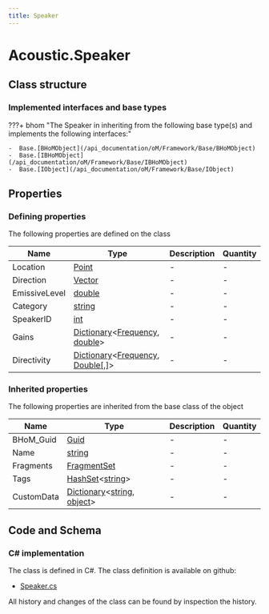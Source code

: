 ```yaml
---
title: Speaker
---
```


# Acoustic.Speaker



## Class structure

### Implemented interfaces and base types

???+ bhom "The Speaker in inheriting from the following base type(s) and implements the following interfaces:"

    -  Base.[BHoMObject](/api_documentation/oM/Framework/Base/BHoMObject)
    -  Base.[IBHoMObject](/api_documentation/oM/Framework/Base/IBHoMObject)
    -  Base.[IObject](/api_documentation/oM/Framework/Base/IObject)


## Properties



### Defining properties

The following properties are defined on the class

| Name             | Type             | Description      | Quantity         |
|------------------|------------------|------------------|------------------|
| Location | [Point](/api_documentation/oM/Dimensional/Geometry/Point) | - | - |
| Direction | [Vector](/api_documentation/oM/Dimensional/Geometry/Vector) | - | - |
| EmissiveLevel | [double](https://learn.microsoft.com/en-us/dotnet/api/System.Double?view=netstandard-2.0) | - | - |
| Category | [string](https://learn.microsoft.com/en-us/dotnet/api/System.String?view=netstandard-2.0) | - | - |
| SpeakerID | [int](https://learn.microsoft.com/en-us/dotnet/api/System.Int32?view=netstandard-2.0) | - | - |
| Gains | [Dictionary](https://learn.microsoft.com/en-us/dotnet/api/System.Collections.Generic.Dictionary-2?view=netstandard-2.0)&lt;[Frequency](/api_documentation/oM/Analytical/Acoustic/Frequency), [double](https://learn.microsoft.com/en-us/dotnet/api/System.Double?view=netstandard-2.0)&gt; | - | - |
| Directivity | [Dictionary](https://learn.microsoft.com/en-us/dotnet/api/System.Collections.Generic.Dictionary-2?view=netstandard-2.0)&lt;[Frequency](/api_documentation/oM/Analytical/Acoustic/Frequency), [Double[,]](https://learn.microsoft.com/en-us/dotnet/api/System.Double[,]?view=netstandard-2.0)&gt; | - | - |


### Inherited properties
The following properties are inherited from the base class of the object

| Name             | Type             | Description      | Quantity         |
|------------------|------------------|------------------|------------------|
| BHoM_Guid | [Guid](https://learn.microsoft.com/en-us/dotnet/api/System.Guid?view=netstandard-2.0) | - | - |
| Name | [string](https://learn.microsoft.com/en-us/dotnet/api/System.String?view=netstandard-2.0) | - | - |
| Fragments | [FragmentSet](/api_documentation/oM/Framework/Base/FragmentSet) | - | - |
| Tags | [HashSet](https://learn.microsoft.com/en-us/dotnet/api/System.Collections.Generic.HashSet-1?view=netstandard-2.0)&lt;[string](https://learn.microsoft.com/en-us/dotnet/api/System.String?view=netstandard-2.0)&gt; | - | - |
| CustomData | [Dictionary](https://learn.microsoft.com/en-us/dotnet/api/System.Collections.Generic.Dictionary-2?view=netstandard-2.0)&lt;[string](https://learn.microsoft.com/en-us/dotnet/api/System.String?view=netstandard-2.0), [object](https://learn.microsoft.com/en-us/dotnet/api/System.Object?view=netstandard-2.0)&gt; | - | - |


## Code and Schema

### C# implementation

The class is defined in C#. The class definition is available on github:

- [Speaker.cs](https://github.com/BHoM/BHoM/blob/develop/Acoustic_oM/Elements/Speaker.cs)

All history and changes of the class can be found by inspection the history.
